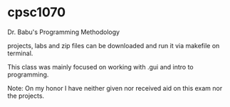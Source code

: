 # cpsc1070
Dr. Babu's Programming Methodology

projects, labs and zip files can be downloaded and run it via makefile on terminal.

This class was mainly focused on working with .gui and intro to programming.

Note: On my honor I have neither given nor received aid on this exam nor the projects.
